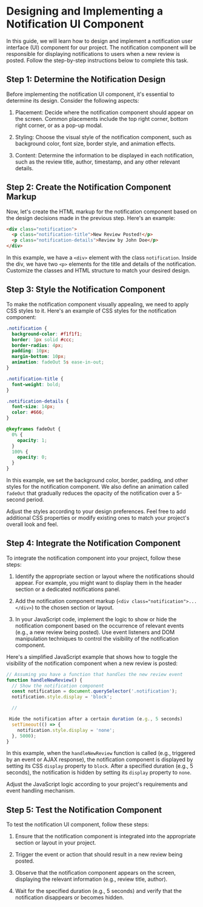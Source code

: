 # Designing and Implementing a Notification UI Component

In this guide, we will learn how to design and implement a notification user interface (UI) component for our project. The notification component will be responsible for displaying notifications to users when a new review is posted. Follow the step-by-step instructions below to complete this task.

## Step 1: Determine the Notification Design
Before implementing the notification UI component, it's essential to determine its design. Consider the following aspects:

1. Placement: Decide where the notification component should appear on the screen. Common placements include the top right corner, bottom right corner, or as a pop-up modal.

2. Styling: Choose the visual style of the notification component, such as background color, font size, border style, and animation effects.

3. Content: Determine the information to be displayed in each notification, such as the review title, author, timestamp, and any other relevant details.

## Step 2: Create the Notification Component Markup
Now, let's create the HTML markup for the notification component based on the design decisions made in the previous step. Here's an example:

```html
<div class="notification">
  <p class="notification-title">New Review Posted!</p>
  <p class="notification-details">Review by John Doe</p>
</div>
```

In this example, we have a `<div>` element with the class `notification`. Inside the div, we have two `<p>` elements for the title and details of the notification. Customize the classes and HTML structure to match your desired design.

## Step 3: Style the Notification Component
To make the notification component visually appealing, we need to apply CSS styles to it. Here's an example of CSS styles for the notification component:

```css
.notification {
  background-color: #f1f1f1;
  border: 1px solid #ccc;
  border-radius: 4px;
  padding: 10px;
  margin-bottom: 10px;
  animation: fadeOut 5s ease-in-out;
}

.notification-title {
  font-weight: bold;
}

.notification-details {
  font-size: 14px;
  color: #666;
}

@keyframes fadeOut {
  0% {
    opacity: 1;
  }
  100% {
    opacity: 0;
  }
}
```

In this example, we set the background color, border, padding, and other styles for the notification component. We also define an animation called `fadeOut` that gradually reduces the opacity of the notification over a 5-second period.

Adjust the styles according to your design preferences. Feel free to add additional CSS properties or modify existing ones to match your project's overall look and feel.

## Step 4: Integrate the Notification Component
To integrate the notification component into your project, follow these steps:

1. Identify the appropriate section or layout where the notifications should appear. For example, you might want to display them in the header section or a dedicated notifications panel.

2. Add the notification component markup (`<div class="notification">...</div>`) to the chosen section or layout.

3. In your JavaScript code, implement the logic to show or hide the notification component based on the occurrence of relevant events (e.g., a new review being posted). Use event listeners and DOM manipulation techniques to control the visibility of the notification component.

Here's a simplified JavaScript example that shows how to toggle the visibility of the notification component when a new review is posted:

```javascript
// Assuming you have a function that handles the new review event
function handleNewReview() {
  // Show the notification component
  const notification = document.querySelector('.notification');
  notification.style.display = 'block';

  //

 Hide the notification after a certain duration (e.g., 5 seconds)
  setTimeout(() => {
    notification.style.display = 'none';
  }, 5000);
}
```

In this example, when the `handleNewReview` function is called (e.g., triggered by an event or AJAX response), the notification component is displayed by setting its CSS `display` property to `block`. After a specified duration (e.g., 5 seconds), the notification is hidden by setting its `display` property to `none`.

Adjust the JavaScript logic according to your project's requirements and event handling mechanism.

## Step 5: Test the Notification Component
To test the notification UI component, follow these steps:

1. Ensure that the notification component is integrated into the appropriate section or layout in your project.

2. Trigger the event or action that should result in a new review being posted.

3. Observe that the notification component appears on the screen, displaying the relevant information (e.g., review title, author).

4. Wait for the specified duration (e.g., 5 seconds) and verify that the notification disappears or becomes hidden.
